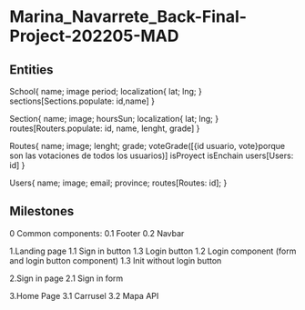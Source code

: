 # Marina_Navarrete_Back-Final-Project-202205-MAD

## Entities

School{
name;
image
period;
localization{
lat;
lng;
}
sections[Sections.populate: id,name]
}

Section{
name;
image;
hoursSun;
localization{
lat;
lng;
}
routes[Routers.populate: id, name, lenght, grade]
}

Routes{
name;
image;
lenght;
grade;
voteGrade([{id usuario, vote}porque son las votaciones de todos los usuarios)]
isProyect
isEnchain
users[Users: id]
}

Users{
name;
image;
email;
province;
routes[Routes: id];
}

## Milestones

0 Common components:
0.1 Footer
0.2 Navbar

1.Landing page
1.1 Sign in button
1.3 Login button
1.2 Login component (form and login button component)
1.3 Init without login button

2.Sign in page
2.1 Sign in form

3.Home Page
3.1 Carrusel
3.2 Mapa API
